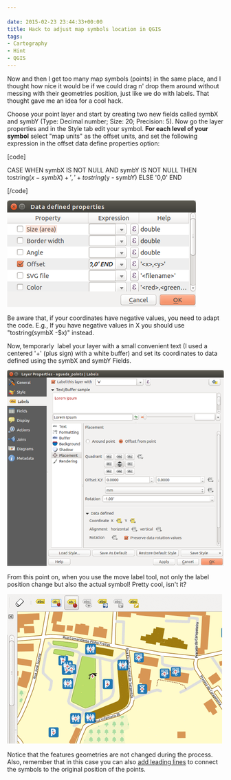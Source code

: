 ```yaml
---

date: 2015-02-23 23:44:33+00:00
title: Hack to adjust map symbols location in QGIS
tags:
- Cartography
- Hint
- QGIS
---
```


Now and then I get too many map symbols (points) in the same place, and I thought how nice it would be if we could drag n' drop them around without messing with their geometries position, just like we do with labels. That thought gave me an idea for a cool hack.

Choose your point layer and start by creating two new fields called symbX and symbY (Type: Decimal number; Size: 20; Precision: 5). Now go the layer properties and in the Style tab edit your symbol. **For each level of your symbol** select "map units" as the offset units, and set the following expression in the offset data define properties option:

[code]

CASE WHEN symbX IS NOT NULL AND symbY IS NOT NULL THEN
    tostring($x - symbX) + ',' + tostring($y - symbY)
ELSE
    '0,0'
END

[/code]

[![Screenshot from 2015-02-22 18:18:43](/images/2015/02/screenshot-from-2015-02-22-181843.png)
](/images/2015/02/screenshot-from-2015-02-22-181843.png)

Be aware that, if your coordinates have negative values, you need to adapt the code. E.g., If you have negative values in X you should use "tostring(symbX -$x)" instead.

Now, temporarly  label your layer with a small convenient text (I used a centered '+' (plus sign) with a white buffer) and set its coordinates to data defined using the symbX and symbY Fields.

[![Screenshot from 2015-02-22 22:42:07](/images/2015/02/screenshot-from-2015-02-22-224207.png?w=660)
](/images/2015/02/screenshot-from-2015-02-22-224207.png)

From this point on, when you use the move label tool, not only the label position change but also the actual symbol! Pretty cool, isn't it?

[![anim](/images/2015/02/anim.gif)
](/images/2015/02/anim.gif)

Notice that the features geometries are not changed during the process. Also, remember that in this case you can also [add leading lines](/images/2015/01/12/etiquetas-com-guias-em-qgis-e-postgis-labels-leading-lines-with-qgis-and-postgis/) to connect the symbols to the original position of the points.
